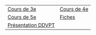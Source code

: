 


|||
|---|---|
| [Cours de 3e](./Cours%20de%203e.html) | [Cours de 4e](./Cours%20de%204e.html) | 
| [Cours de 5e](/Cours%20de%205e.html) | [Fiches](./Fiches/index.md) | 
| [Présentation DDVPT](ddvpt.html) | | 